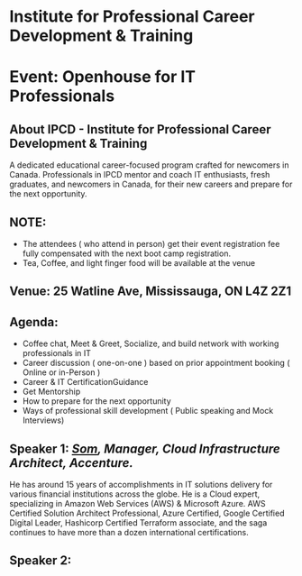 # Institute for Professional Career Development & Training

# Event: Openhouse for IT Professionals

## About IPCD - Institute for Professional Career Development & Training
A dedicated educational career-focused program crafted for newcomers in Canada. Professionals in IPCD mentor and coach IT enthusiasts, fresh graduates, and newcomers in Canada, for their new careers and prepare for the next opportunity. 

## NOTE: 
- The attendees ( who attend in person) get their event registration fee fully compensated with the next boot camp registration.
- Tea, Coffee, and light finger food will be available at the venue

## Venue: 25 Watline Ave, Mississauga, ON L4Z 2Z1

## Agenda:
- Coffee chat, Meet & Greet, Socialize, and build network with working professionals in IT
- Career discussion ( one-on-one ) based on prior appointment booking ( Online or in-Person )
- Career & IT CertificationGuidance
- Get Mentorship
- How to prepare for the next opportunity
- Ways of professional skill development ( Public speaking and Mock Interviews) 

## Speaker 1: ***[Som](https://www.linkedin.com/in/bhattacharjeesn), Manager, Cloud Infrastructure Architect, Accenture.*** 
He has around 15 years of accomplishments in IT solutions delivery for various financial institutions across the globe. He is a Cloud expert, specializing in Amazon Web Services (AWS) & Microsoft Azure. AWS Certified Solution Architect Professional, Azure Certified, Google Certified Digital Leader, Hashicorp Certified Terraform associate, and the saga continues to have more than a dozen international certifications.

## Speaker 2: 
